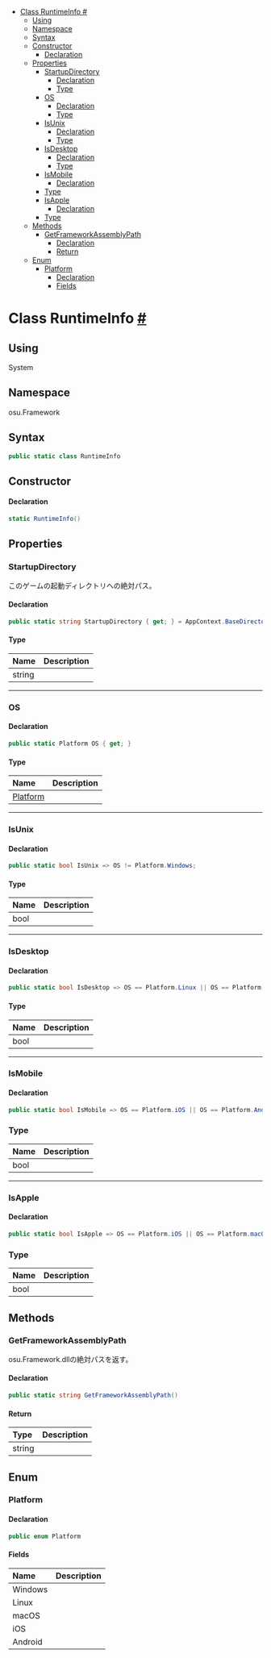 - [Class RuntimeInfo #](#class-runtimeinfo-)
  - [Using](#using)
  - [Namespace](#namespace)
  - [Syntax](#syntax)
  - [Constructor](#constructor)
      - [Declaration](#declaration)
  - [Properties](#properties)
    - [StartupDirectory](#startupdirectory)
      - [Declaration](#declaration-1)
      - [Type](#type)
    - [OS](#os)
      - [Declaration](#declaration-2)
      - [Type](#type-1)
    - [IsUnix](#isunix)
      - [Declaration](#declaration-3)
      - [Type](#type-2)
    - [IsDesktop](#isdesktop)
      - [Declaration](#declaration-4)
      - [Type](#type-3)
    - [IsMobile](#ismobile)
      - [Declaration](#declaration-5)
    - [Type](#type-4)
    - [IsApple](#isapple)
      - [Declaration](#declaration-6)
    - [Type](#type-5)
  - [Methods](#methods)
    - [GetFrameworkAssemblyPath](#getframeworkassemblypath)
      - [Declaration](#declaration-7)
      - [Return](#return)
  - [Enum](#enum)
    - [Platform](#platform)
      - [Declaration](#declaration-8)
      - [Fields](#fields)


# Class RuntimeInfo [#](https://github.com/ppy/osu-framework/blob/master/osu.Framework/RuntimeInfo.cs#L10)


## Using
System

## Namespace
osu.Framework


## Syntax
```csharp
public static class RuntimeInfo
```


## Constructor
#### Declaration
```csharp
static RuntimeInfo()
```


## Properties

### StartupDirectory
このゲームの起動ディレクトリへの絶対パス。
#### Declaration
```csharp
public static string StartupDirectory { get; } = AppContext.BaseDirectory;
```
#### Type
|Name|Description|
|:-|:-|
|string||

---
### OS
#### Declaration
```csharp
public static Platform OS { get; }
```
#### Type
|Name|Description|
|:-|:-|
|[Platform]()||

---
### IsUnix
#### Declaration
```csharp
public static bool IsUnix => OS != Platform.Windows;
```
#### Type
|Name|Description|
|:-|:-|
|bool||

---
### IsDesktop
#### Declaration
```csharp
public static bool IsDesktop => OS == Platform.Linux || OS == Platform.macOS || OS == Platform.Windows;
```
#### Type
|Name|Description|
|:-|:-|
|bool||

---
### IsMobile
#### Declaration
```csharp
public static bool IsMobile => OS == Platform.iOS || OS == Platform.Android;
```
### Type
|Name|Description|
|:-|:-|
|bool||

---
### IsApple
#### Declaration
```csharp
public static bool IsApple => OS == Platform.iOS || OS == Platform.macOS;
```
### Type
|Name|Description|
|:-|:-|
|bool||


## Methods

### GetFrameworkAssemblyPath
osu.Framework.dllの絶対パスを返す。
#### Declaration
```csharp
public static string GetFrameworkAssemblyPath()
```
#### Return
|Type|Description|
|:-|:-|
|string||


## Enum

### Platform
#### Declaration
```csharp
public enum Platform
```
#### Fields
|Name|Description|
|:-|:-|
|Windows||
|Linux||
|macOS||
|iOS||
|Android||